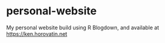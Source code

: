 # personal-website
My personal website build using R Blogdown, and available at https://ken.horovatin.net
